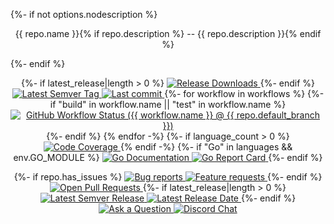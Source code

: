 {%- if not options.nodescription %}
<p align="center">{{ repo.name }}{% if repo.description %} -- {{ repo.description }}{% endif %}</p>
{%- endif %}
<p align="center">
{%- if latest_release|length > 0 %}
  <a href="{{ repo.html_url }}/releases">
    <img title="Release Downloads" src="https://img.shields.io/github/downloads/{{ repo.full_name }}/total?style=flat-square">
  </a>
{%- endif %}
  <a href="{{ repo.html_url }}/tags">
    <img title="Latest Semver Tag" src="https://img.shields.io/github/v/tag/{{ repo.full_name }}?style=flat-square">
  </a>
  <a href="{{ repo.html_url }}/commits/{{ repo.default_branch }}">
    <img title="Last commit" src="https://img.shields.io/github/last-commit/{{ repo.full_name }}?style=flat-square">
  </a>
{%- for workflow in workflows %}
{%- if "build" in workflow.name || "test" in workflow.name %}
  <a href="{{ repo.html_url }}/actions?query=workflow%3A{{ workflow.name }}+event%3Apush">
    <img title="GitHub Workflow Status ({{ workflow.name }} @ {{ repo.default_branch }})" src="https://img.shields.io/github/actions/workflow/status/{{ repo.full_name }}/{{ workflow.name }}.yml?branch={{ repo.default_branch }}&label={{ workflow.name|urlencode }}&style=flat-square">
  </a>
{%- endif %}
{% endfor -%}
{%- if language_count > 0 %}
  <a href="https://codecov.io/gh/{{ repo.full_name }}">
    <img title="Code Coverage" src="https://img.shields.io/codecov/c/github/{{ repo.full_name }}/{{ repo.default_branch }}?style=flat-square">
  </a>
{% endif -%}
{%- if "Go" in languages && env.GO_MODULE %}
  <a href="https://pkg.go.dev/{{ env.GO_MODULE }}">
    <img title="Go Documentation" src="https://pkg.go.dev/badge/{{ env.GO_MODULE }}?style=flat-square">
  </a>
  <a href="https://goreportcard.com/report/{{ env.GO_MODULE }}">
    <img title="Go Report Card" src="https://goreportcard.com/badge/{{ env.GO_MODULE }}?style=flat-square">
  </a>
{%- endif %}
</p>
<p align="center">
{%- if repo.has_issues %}
  <a href="{{ repo.html_url }}/issues?q=is:open+is:issue+label:bug">
    <img title="Bug reports" src="https://img.shields.io/github/issues/{{ repo.full_name }}/bug?label=issues&style=flat-square">
  </a>
  <a href="{{ repo.html_url }}/issues?q=is:open+is:issue+label:enhancement">
    <img title="Feature requests" src="https://img.shields.io/github/issues/{{ repo.full_name }}/enhancement?label=feature%20requests&style=flat-square">
  </a>
{%- endif %}
  <a href="{{ repo.html_url }}/pulls">
    <img title="Open Pull Requests" src="https://img.shields.io/github/issues-pr/{{ repo.full_name }}?label=prs&style=flat-square">
  </a>
{%- if latest_release|length > 0 %}
  <a href="{{ repo.html_url }}/releases">
    <img title="Latest Semver Release" src="https://img.shields.io/github/v/release/{{ repo.full_name }}?style=flat-square">
    <img title="Latest Release Date" src="https://img.shields.io/github/release-date/{{ repo.full_name }}?label=date&style=flat-square">
  </a>
{%- endif %}
  <a href="{{ repo.html_url }}/discussions/new?category=q-a">
    <img title="Ask a Question" src="https://img.shields.io/badge/support-ask_a_question!-blue?style=flat-square">
  </a>
  <a href="https://liam.sh/chat"><img src="https://img.shields.io/badge/discord-bytecord-blue.svg?style=flat-square" title="Discord Chat"></a>
</p>
